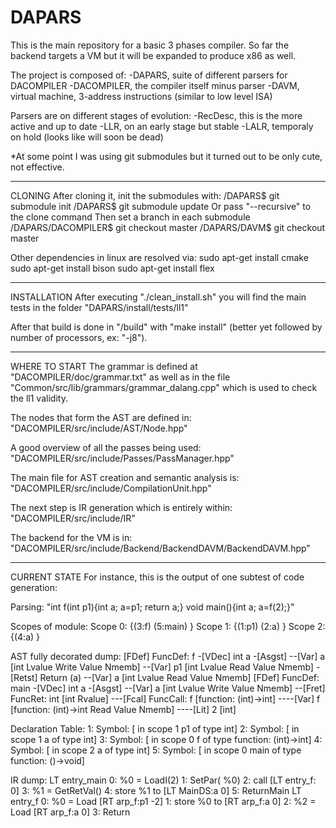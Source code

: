 # DAPARS
This is the main repository for a basic 3 phases compiler. So far the
backend targets a VM but it will be expanded to produce x86 as well.

The project is composed of:
-DAPARS, suite of different parsers for DACOMPILER
-DACOMPILER, the compiler itself minus parser
-DAVM, virtual machine, 3-address instructions (similar to low level ISA)

Parsers are on different stages of evolution:
-RecDesc, this is the more active and up to date
-LLR, on an early stage but stable
-LALR, temporaly on hold (looks like will soon be dead)

*At some point I was using git submodules but it turned out to be only cute,
not effective.

------------------------------------------------------------------------------
CLONING
After cloning it, init the submodules with:
/DAPARS$ git submodule init
/DAPARS$ git submodule update
Or pass "--recursive" to the clone command
Then set a branch in each submodule
/DAPARS/DACOMPILER$ git checkout master
/DAPARS/DAVM$ git checkout master

Other dependencies in linux are resolved via:
sudo apt-get install cmake
sudo apt-get install bison
sudo apt-get install flex

------------------------------------------------------------------------------
INSTALLATION
After executing "./clean_install.sh" you will find the main tests in the folder
"DAPARS/install/tests/ll1"

After that build is done in "/build" with "make install" (better yet followed
by number of processors, ex: "-j8").

------------------------------------------------------------------------------
WHERE TO START
The grammar is defined at "DACOMPILER/doc/grammar.txt" as well as in the file
"Common/src/lib/grammars/grammar_dalang.cpp" which is used to check the ll1
validity.

The nodes that form the AST are defined in:
"DACOMPILER/src/include/AST/Node.hpp"

A good overview of all the passes being used:
"DACOMPILER/src/include/Passes/PassManager.hpp"

The main file for AST creation and semantic analysis is:
"DACOMPILER/src/include/CompilationUnit.hpp"

The next step is IR generation which is entirely within:
"DACOMPILER/src/include/IR"

The backend for the VM is in:
"DACOMPILER/src/include/Backend/BackendDAVM/BackendDAVM.hpp"

------------------------------------------------------------------------------
CURRENT STATE
For instance, this is the output of one subtest of code generation:

Parsing: "int f(int p1){int a; a=p1; return a;} void main(){int a; a=f(2);}"

Scopes of module:
Scope 0: {(3:f) (5:main) }
Scope 1: {(1:p1) (2:a) }
Scope 2: {(4:a) }


AST fully decorated dump:
[FDef] FuncDef: f
-[VDec] int a
-[Asgst]
--[Var] a [int Lvalue Write Value Nmemb]
--[Var] p1 [int Lvalue Read Value Nmemb]
-[Retst] Return (a)
--[Var] a [int Lvalue Read Value Nmemb]
[FDef] FuncDef: main
-[VDec] int a
-[Asgst]
--[Var] a [int Lvalue Write Value Nmemb]
--[Fret] FuncRet: int [int Rvalue]
---[Fcal] FuncCall: f [function: (int)->int]
----[Var] f [function: (int)->int Read Value Nmemb]
----[Lit] 2 [int]


Declaration Table:
1: Symbol: [ in scope 1 p1 of type int]
2: Symbol: [ in scope 1 a of type int]
3: Symbol: [ in scope 0 f of type function: (int)->int]
4: Symbol: [ in scope 2 a of type int]
5: Symbol: [ in scope 0 main of type function: ()->void]

IR dump:
LT entry_main
0: %0 = LoadI(2)
1: SetPar( %0)
2: call [LT entry_f: 0]
3: %1 = GetRetVal()
4: store %1 to [LT MainDS:a 0]
5: ReturnMain
LT entry_f
0: %0 = Load [RT arp_f:p1 -2]
1: store %0 to [RT arp_f:a 0]
2: %2 = Load [RT arp_f:a 0]
3: Return
